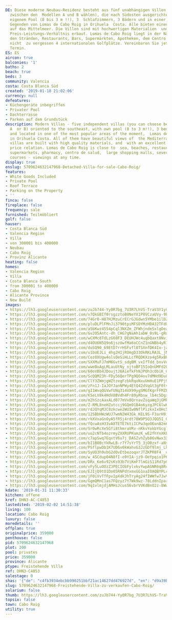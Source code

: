 ```yaml
---
DE: Diese moderne Neubau-Residenz besteht aus fünf unabhängigen Villen (Sie können
  zwischen den  Modellen A und B wählen), die nach Südosten ausgerichtet sind, mit
  eigenem Pool (8 bis 3 m !!), 3  Schlafzimmern, 3 Bädern und in einer der beliebtesten
  Gegenden von Lomas de Cabo Roig in Orihuela  Costa. Alle bieten einen schönen Blick
  auf das Mittelmeer. Die Villen sind mit hochwertigen Materialien  und einem hervorragenden
  Preis-Leistungs-Verhältnis erbaut. Lomas de Cabo Roig liegt in der Nähe  zum Meer,
  den Stränden, Restaurants, Bars, Supermärkten, Apotheken, dem Centro de Salud und
  nicht  zu vergessen 4 internationalen Golfplätze. Vereinbaren Sie jetzt Ihren persönlichen
  Termin.
ES: ES
aircon: true
balconies: '1'
baths: 2
beach: true
beds: 3
community: Valencia
costa: Costa Blanca Süd
created: '2019-01-18 21:02:06'
currency: null
defeatures:
- Küchengeräte inbegriffen
- Privater Pool
- Dachterrasse
- Parken auf dem Grundstück
description: Modern Villas - five independent villas (you can choose between model
  A  or B) oriented to the southeast, with own pool (8 to 3 m!!), 3 bedrooms, 3  bathrooms
  and located in one of the most popular areas of the moment,  Lomas de Cabo Roig
  in Orihuela Costa. All of them have beautiful views of  the Mediterranean Sea. The
  villas are built with high quality materials, and  with an excellent quality to
  price relation. Lomas de Cabo Roig is close to  sea, beaches, restaurants, bars,
  supermarkets, pharmacy, centro de salud,  large shopping malls, several nice golf
  courses - viewings at any time.
display: true
enslug: 5709624632147968-Detached-Villa-for-sale-Cabo-Roig/
features:
- White Goods Included
- Private Pool
- Roof Terrace
- Parking on the Property
- ''
finca: false
fireplace: false
frequency: sale
furnished: Teilmöbliert
golf: false
hauser:
- Costa Blanca Süd
- Valencia Region
- Villa
- von 300001 bis 400000
- Neubau
- Cabo Roig
- Provinz Alicante
heating: false
homes:
- Valencia Region
- Villa
- Costa Blanca South
- from 300001 to 400000
- Cabo Roig
- Alicante Province
- New Build
images:
- https://lh3.googleusercontent.com/zuJb744-Yy0R7bg_7U3R7LhVS-TraV3Y1yCbtTnpPoj_S3UYg55AbYE0gliNYMt-vJBF4RpbK-EOo-8XpdEu=w640-rj-e30-l100
- https://lh3.googleusercontent.com/v7QkGBIf0rsgzztoB0NeYX1P8VCzaUVy-9PK2JSSewkYjciPFLHQ-gAljGko4Biwl1-3vuz0REsZwR8NzqM_=w640-rj-e30-l100
- https://lh3.googleusercontent.com/74Gr0-H87HJMzuCrECrGJGdwn5YMbe1ilDZu9YvdUc8Omt7Ewvz367qjVBiLsaHoqr2SAq2Ck6avGqoKnqDj=w640-rj-e30-l100
- https://lh3.googleusercontent.com/pluDLPlFMnJi3790tpiMFSDYMzHDA32TFdULFOX1le7KKsCCIG7-b8U594ygPB8e1FVDkSN-FMMP2Kk8BZo-=w640-rj-e30-l100
- https://lh3.googleusercontent.com/a5bKwz4554pCql3NXZm_ZFWhjndeSxlgDea6FxtjEoWIXcBJVqtAG9GHEOoMET6-1nF0-2t8JhfNSpsA99kL=w640-rj-e30-l100
- https://lh3.googleusercontent.com/Gv2O5Antc-dh_CHG7gNaAh1abW_0s9L-gRd1_HqAU0jnU8ZrSZN2kBSIhV5pWbYMNUfYyhJZVgJB-3_sae6G=w640-rj-e30-l100
- https://lh3.googleusercontent.com/wCXMc8TdLzG60F3_DEUHJWc4uqbQaxt8NviTH1lsdUrQrkPiRB850IyF4HOKx7QhJ5EgQqF8yWODRMIuZg=w640-rj-e30-l100
- https://lh3.googleusercontent.com/d4OU6N5Q9o6jszUwfMa6oCCnZ1nGNBb4yR1ELJjchVQBdNKj_klTV226g0GJV_I9vxonfYXUvGIiUp0T_ySr=w640-rj-e30-l100
- https://lh3.googleusercontent.com/duSQ90_69EtD7rrHSFvfl8TSXnfDK4Io-jaDTId_LnO_Ary6k_XNiul8lCl2StirE23rwFf8GFp8ST9Fbbs=w640-rj-e30-l100
- https://lh3.googleusercontent.com/u1bUEJLi_4hg2HIjROmgD33OkRKLRA3L_jNLMVF9RYLTCezXvHqyN-Oi11Nv6zZqH-DmOiNwtVChPFPl9c0=w640-rj-e30-l100
- https://lh3.googleusercontent.com/Coz0XUgw4olsOeSiHLLcfRQDKXzo4g5RxBHhGzGd0w49Vp6D6cL7qj0ePD56PNFcnpNXMMPGVnx9I9EnwVp3=w640-rj-e30-l100
- https://lh3.googleusercontent.com/SXXMuFJ7mM6GvtS_sdgBM_vxIfTdd_bnvVurZXjVBDATWujporKlPHPojBIr4pBgBFprEiiE4LArMArUQ4wn=w640-rj-e30-l100
- https://lh3.googleusercontent.com/wweBoAgLMLauUtNy_njtoBF15IoQnUMFd2Q3sue-iR4PuIRUqJ0dW_9B3fylTxsAXaRDB5gKcAwTKFFjjj94=w640-rj-e30-l100
- https://lh3.googleusercontent.com/60oVBb4JDoujtJ6AiefkFhNJPOh3cObiK_GLLlDd9bAyjDDDI7oSLAHBTJ9I--PGZ_dKz_mRamEjbZRvudvZ=w640-rj-e30-l100
- https://lh3.googleusercontent.com/ScQQM23h-FDy56QerTPg9QO4ov7dMHd9Du8z_GIg7ZQdK1Zg7lB0oaFNEun7irl6oln7hTNTEytdWd9kAw8=w640-rj-e30-l100
- https://lh3.googleusercontent.com/ClY3ZWmjgWZtzegFzbkRqoNxuUmHuE1PPj9mC-VQgyQnHg9cCOBMzfj7m6J8MFQ-F0deBBFbgp6WR1xrq8EJ=w640-rj-e30-l100
- https://lh3.googleusercontent.com/zFn1J-IaJOYJanNPWy4EtQ42dVqGt3gF0tvftjcJX5EBmjsHKmnEC1aovfvzf4EsY29qGmBsYngpaEpzy3qV=w640-rj-e30-l100
- https://lh3.googleusercontent.com/gI1WvqQGVwfUNq314VX99ygSMGfKgrFFMZFTpDNL7YOMoCr2k4ZLwLVfoZavYnjkfUzVChqvffffl6-hM_m1Mg=w640-rj-e30-l100
- https://lh3.googleusercontent.com/KSeLV8k4HdV8BVdh4Fr89yRbsw_lb4c5Dgx2pwaLxIN0_KKbpqV1lSgFnWQPDDB1eJVBdRXGHvVjmemJOBPoOw=w640-rj-e30-l100
- https://lh3.googleusercontent.com/m2hSzcAaxALd077mVx8QrnavZsqaWq3jGMkYNDVkA9CKF84fQK8pTRZa_tklvq1AUlQ2rfA0_VcaNNlrMt9d=w640-rj-e30-l100
- https://lh3.googleusercontent.com/Z-RML8neHZutccj9GQm91B4o6yzgJPC6lwKqJUvTWaRZ5VMk-muTg9oZ-9_DZX31u3AC72Ml2kOhIqvs5FaFFw=w640-rj-e30-l100
- https://lh3.googleusercontent.com/rdJQYqMJC8zkcwe2WUIw0NflPizkxIxOHc5vEg36Iw3iKm7RsdjWSFMmePnGL7PCOtIkAnWsXKh4BdG5Xg0=w640-rj-e30-l100
- https://lh3.googleusercontent.com/12SBbHWzWUJ7wmN2W43Gk_KEL9S-F3arH9iQYRZRk0FSc8AEqBCgCsEPOYfQPTfWoo6nMRreBRQCmsU0xcWm=w640-rj-e30-l100
- https://lh3.googleusercontent.com/rkXVxaGnOyA5fRSj4rdt78W9P5Q3JQQ5I_ODEQTOfURKc1wRTcp17S8Qy6tdUiK8jV9IvP-yCEsSP1oAm2xAcg=w640-rj-e30-l100
- https://lh3.googleusercontent.com/fQcwAsH33vA8TETE7ktiICPwJqoOEon82m6ecf7ZYpmtVhmqSoQKI9xkumDC_ESOjEPUmIPJHfQGtsV7mNfB=w640-rj-e30-l100
- https://lh3.googleusercontent.com/Sr0wRcXe5Gfi8thmraVRv-nKkvYokbYGcglgnaViNNUD2UtImhmUPH5-xjrIkhiPH3KAAxK7J1oEmSO86blu=w640-rj-e30-l100
- https://lh3.googleusercontent.com/uo2cNTb4ozrmyZXXRUPKumzK_wE2fhYnXKPrDTLze9n6gqYEw8dRj-OojWsLfJ1OQsxNtegiAQ7O1jtSg_QQIQ=w640-rj-e30-l100
- https://lh3.googleusercontent.com/c7apSwq7EqxtV6u7j_DASZvhZyb86vNwx3X_-VOw_0KdBc3cRivVObPhqwaa5rWa-iYHYoD0hOyfCA4Xy0E=w640-rj-e30-l100
- https://lh3.googleusercontent.com/bI1B0BcYkRwLB-r7Y7sYrT5_3jO0zxf-aNyo7Dj0_4dLx2iSrj3IUQvWzJNmFJtw-Gj6wv7w6lRjOtHkEHBFcA=w640-rj-e30-l100
- https://lh3.googleusercontent.com/PSflpwDb1K7UD6v0kWahvG3JzGDf9lmj_LhQo8Y0qb1fvgHVJgrNplE3Mc-oLvvXeCHY9kMZoUTxN1hMoznA=w640-rj-e30-l100
- https://lh3.googleusercontent.com/SyUO3h9vbG2dOvEtbezoqxrJTZKPR8F4__uok6-bunuUniMjKEATR2HgocCtAvGAAYilSZziQQ7tWzg8PwI=w640-rj-e30-l100
- https://lh3.googleusercontent.com/w_45CdupO4N8fI-o9YIA-jz9-OeYpqio1P64cDsP-n7bU8HbZLxTxLG-O3PLpHu96ue9oqz4Zgb8qBxSLpuw=w640-rj-e30-l100
- https://lh3.googleusercontent.com/DRx_Ke6v92sKs93b7ViKmF7lmGiS11Rd7p0ZL8loe3KXbtNY65KMpBAVUN92wTxEb_OCwvcNmW-gcmJRz-iu=w640-rj-e30-l100
- https://lh3.googleusercontent.com/vFy5LuOOzZJPECIObFylvkvYwpAGNR6q8RcAz45LjjZcJPhR5peqreWpcklHw1aYGmcHIic_9JDeXoRjH_fG=w640-rj-e30-l100
- https://lh3.googleusercontent.com/EJIjQ9tO1Do05RNPdYxmxGG1oaIOAQBYPLcJazqA2qgGOGjKzyVdC1siFwI8s3MyxIZ2VEeSAq9JIknrYwMI=w640-rj-e30-l100
- https://lh3.googleusercontent.com/jF0iVvTfFpvIpXdkJhTryAg24fIWWfw7JwVIy-vN4XmNt4egDVj_d9k9MylSGsQPjZ-EIoBS09OGwjsOhU6W=w640-rj-e30-l100
- https://lh3.googleusercontent.com/GgmQMnC1as7FQzyz7Y7Wk9wz-78LddnIpar-2yKfuav8eyqg06cOYfHRnmDND1KGjwHG7opInYCn_9geZM_K=w640-rj-e30-l100
- https://lh3.googleusercontent.com/9q1vlmjdjAMHsJcusS6vbrVVKdBnO2z-8WwuEbMOG-rv3gztF7Iji9CVXnsrCpXMUGNvDKNgGv6dhyo6QxY=w640-rj-e30-l100
kdate: '2019-01-31 11:30:33'
kitchen: offene
kref: DHN3-AC-C4853
lastedited: '2019-02-02 14:51:38'
living: 100
location: Cabo Roig
luxury: false
moredetails: ''
offplan: true
originalprice: 359000
penthouse: false
pid: 5709624632147968
plot: 200
pool: privates
price: 359000
province: Alicante
ptype: Freistehende Villa
ref: DHN3-C4853
salestage: 0
shas: '{"de": "c4fb3934ebcbb990251bbf21ac14627dd476927d", "en": "d9a39b87d0ed6a3dfce866f57d1fe01e7183c579"}'
slug: 5709624632147968-Freistehende-Villa-zu-verkaufen-Cabo-Roig/
solarium: false
thumb: https://lh3.googleusercontent.com/zuJb744-Yy0R7bg_7U3R7LhVS-TraV3Y1yCbtTnpPoj_S3UYg55AbYE0gliNYMt-vJBF4RpbK-EOo-8XpdEu=w400-h240-n-rj-e30-l100
topsix: false
town: Cabo Roig
utility: true
---
```

